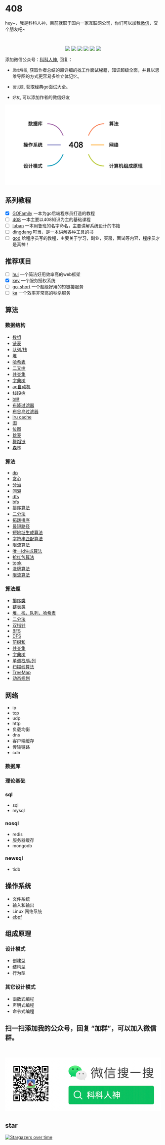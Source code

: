 # 408
<p align="left">
hey~，我是科科人神，目前就职于国内一家互联网公司，你们可以加我<a href="#wechat.png">微信</a>，交个朋友吧~
</p>
<br>
<p align="center">
<a href='#wechat.png'
 target="_blank"><img src="https://img.shields.io/static/v1?label=%E7%A7%91%E7%A7%91%E4%BA%BA%E7%A5%9E&message=%E5%85%AC%E4%BC%97%E5%8F%B7&color="></a>
<a href="https://www.youtube.com/channel/UCK8wjBe9sh4VHSowLQmWOzg" target="_blank"><img src="https://img.shields.io/static/v1?label=youtube&message=YouTube&color=red"></a>
<a href="https://space.bilibili.com/478621088" target="_blank"><img src="https://img.shields.io/static/v1?label=bilibili&message=b%E7%AB%99&color=blue"></a>
<a href="https://www.zhihu.com/people/shgopher" target="_blank"><img src="https://img.shields.io/static/v1?label=zhihu&message=%E7%9F%A5%E4%B9%8E&color=blue"></a>
<a href="https://blog.csdn.net/zyfljxzby" target="_blank"><img src="https://img.shields.io/static/v1?label=csdn&message=CSDN&color=red"></a>
<a href="https://www.toutiao.com/c/user/token/MS4wLjABAAAAIGeO1-kCUelF-G8GW3AvJlrEL7tiO24WHJmnX4nV1bs" target="_blank"><img src="https://img.shields.io/static/v1?label=toutiao&message=%E5%A4%B4%E6%9D%A1&color=red"></a>
</p>

添加微信公众号：<a href="#wechat.png">科科人神</a>, 回复：

- `思维导图`, 获取作者总结的超详细的找工作面试秘籍，知识超级全面，并且以思维导图的方式更容易多维立体记忆。
- `面试题`, 获取经典go面试大全。

- `好友`, 可以添加作者的微信好友


![](./408.png)
## 系列教程
- [x] [GOFamily](https://github.com/shgopher/GOFamily/) 一本为go后端程序员打造的教程
- [ ] [408](https://github.com/shgopher/408/) 一本主要以408知识为主的基础课程
- [ ]  [luban](https://github.com/shgopher/luban/) 一本用鲁班的名字命名，主要讲解系统设计的书籍
- [ ]  [dingdang](https://github.com/shgopher/dingdang/) 叮当，是一本讲解各种工具的书
- [ ]  [god](https://github.com/shgopher/god/) 给程序员写的教程，主要关于学习，副业，买房，面试等内容，程序员才是真神！
## 推荐项目
- [ ]  [hui](https://github.com/shgopher/hui) 一个简洁好用效率高的web框架
- [x]  [key](https://github.com/shgopher/key) 一个服务授权系统
- [ ]  [go-short](https://github.com/shgopher/go-short) 一个超级好用的短链接服务
- [ ]  [ka](https://github.com/shgopher/ka) 一个效率非常高的秒杀服务  
## 算法
### 数据结构
- [数组](/数据结构/数组/README.md)
- [链表](/算法/数据结构/链表/README.md)
- [队列/栈](/算法/数据结构/队列栈/README.md)
- [堆](/算法/数据结构/堆/README.md)
- [哈希表](/算法/数据结构/哈希表/README.md)
- [二叉树](/算法/数据结构/二叉树/README.md)
- [并查集](/算法/数据结构/并查集/README.md)
- [字典树](/算法/数据结构/字典树/README.md)
- [ac自动机](/算法/数据结构/ac自动机/README.md)
- [线段树](/算法/数据结构/线段树/README.md)
- [b树](/算法/数据结构/b树/README.md)
- [布隆过滤器](/算法/数据结构/布隆过滤器/README.md)
- [布谷鸟过滤器](/算法/数据结构/布谷鸟过滤器/README.md)
- [lru cache](/算法/数据结构/lrucache/README.md)
- [图](/算法/数据结构/图/README.md)
- [位图](/算法/数据结构/位图/README.md)
- [跳表](/算法/数据结构/跳表/README.md)
- [舞蹈链](/算法/数据结构/舞蹈链/README.md)
- [森林](/算法/数据结构/森林/README.md)
### 算法
- [dp](/算法/算法/dp/README.md)
- [贪心](/算法/算法/贪心/README.md)
- [分治](/算法/算法/分治/README.md)
- [回溯](/算法/算法/回溯/README.md)
- [dfs](/算法/算法/dfs/README.md)
- [bfs](/算法/算法/bfs/README.md)
- [排序算法](/算法/算法/排序算法/README.md)
- [二分法](/算法/算法/二分法/README.md)
- [拓跋排序](/算法/算法/拓跋排序/README.md)
- [最短路径](/算法/算法/最短路径/README.md)
- [短地址生成算法](/算法/算法/短地址生成算法/README.md)
- [字符串匹配算法](/算法/算法/字符串匹配算法/README.md)
- [限流算法](/算法/算法/限流算法/README.md)
- [唯一id生成算法](/算法/算法/唯一id生成算法/README.md)
- [抢红包算法](/算法/算法/抢红包算法/README.md)
- [topk](/算法/算法/topk/README.md)
- [洗牌算法](/算法/算法/洗牌算法/README.md)
- [限流算法](/算法/算法/限流算法/README.md)
### 算法题
- [排序类](/算法/算法题/排序类/README.md)
- [链表类](/算法/算法题/链表类/README.md)
- [堆，栈，队列，哈希表](/算法/算法题/堆栈队列哈希表/README.md)
- [二分法](/算法/算法题/二分法/README.md)
- [双指针](/算法/算法题/双指针/README.md)
- [BFS](/算法/算法题/BFS/README.md)
- [DFS](/算法/算法题/DFS/README.md)
- [前缀和](/算法/算法题/前缀和/README.md)
- [并查集](/算法/算法题/并查集/README.md)
- [字典树](/算法/算法题/字典树/README.md)
- [单调栈/队列](/算法/算法题/单调栈队列/README.md)
- [扫描线算法](/算法/算法题/扫描线算法/README.md)
- [TreeMap](/算法/算法题/TreeMap/README.md)
- [动态规划](/算法/算法题/动态规划/README.md)
## 网络
- ip
- tcp
- udp
- http
- 负载均衡
- dns
- 客户端缓存
- 传输链路
- cdn
### 数据库
### 理论基础
### sql
- sql
- mysql
### nosql
- redis
- 服务器缓存
- mongodb
### newsql
- tidb
## 操作系统
- 文件系统
- 输入和输出
- Linux 网络系统
- [ebpf](./操作系统/eBPF)
## 组成原理
### 设计模式   
- 创建型
- 结构型
- 行为型
### 其它设计模式
- 函数式编程
- 声明式编程
- 命令式编程      
## 扫一扫添加我的公众号，回复 “加群”，可以加入微信群。

<p id="wechat.png" align="center">
<br>
<br>
<img src="./wechat.png"  alt="公众号搜：科科人神">
</p>
                                                                             
## star

[![Stargazers over time](https://starchart.cc/shgopher/408.svg)](https://starchart.cc/shgopher/408)                      

